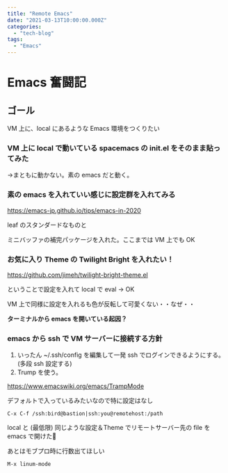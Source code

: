 ```yaml
---
title: "Remote Emacs"
date: "2021-03-13T10:00:00.000Z"
categories: 
  - "tech-blog"
tags: 
  - "Emacs"
---
```



# Emacs 奮闘記
  
## ゴール

VM 上に、local にあるような Emacs 環境をつくりたい

### VM 上に local で動いている spacemacs の init.el をそのまま貼ってみた

→まともに動かない。素の emacs だと動く。

### 素の emacs を入れていい感じに設定群を入れてみる

https://emacs-jp.github.io/tips/emacs-in-2020

leaf のスタンダードなものと

ミニバッファの補完パッケージを入れた。ここまでは VM 上でも OK

### お気に入り Theme の Twilight Bright を入れたい！

https://github.com/jimeh/twilight-bright-theme.el

ということで設定を入れて local で eval → OK

VM 上で同様に設定を入れるも色が反転して可愛くない・・なぜ・・

**ターミナルから emacs を開いている起因？**

### emacs から ssh で VM サーバーに接続する方針

1. いったん ~/.ssh/config を編集して一発 ssh でログインできるようにする。(多段 ssh 設定する)
2. Trump を使う。

https://www.emacswiki.org/emacs/TrampMode

デフォルトで入っているみたいなので特に設定はなし

`C-x C-f /ssh:bird@bastion|ssh:you@remotehost:/path`

local と (最低限) 同じような設定＆Theme でリモートサーバー先の file を emacs で開けた🙌

あとはモブプロ時に行数出てほしい

`M-x linum-mode`
